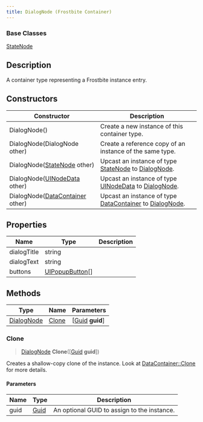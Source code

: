 ```yaml
---
title: DialogNode (Frostbite Container)
---
```

### Base Classes

[StateNode](StateNode)

## Description

A container type representing a Frostbite instance entry.

## Constructors

| Constructor                                                           | Description                                                                                                 |
| --------------------------------------------------------------------- | ----------------------------------------------------------------------------------------------------------- |
| DialogNode()                                                          | Create a new instance of this container type.                                                               |
| DialogNode(DialogNode other)                                          | Create a reference copy of an instance of the same type.                                                    |
| DialogNode([StateNode](StateNode) other)                              | Upcast an instance of type [StateNode](StateNode) to [DialogNode](DialogNode).                              |
| DialogNode([UINodeData](UINodeData) other)                            | Upcast an instance of type [UINodeData](UINodeData) to [DialogNode](DialogNode).                            |
| DialogNode([DataContainer](/vext/ref/cls/shr/datacontainer) other) | Upcast an instance of type [DataContainer](/vext/ref/cls/shr/datacontainer) to [DialogNode](DialogNode). |

## Properties

| Name        | Type                               | Description |
| ----------- | ---------------------------------- | ----------- |
| dialogTitle | string                             |             |
| dialogText  | string                             |             |
| buttons     | [UIPopupButton](UIPopupButton)\[\] |             |

## Methods

| Type                     | Name            | Parameters                                     |
| ------------------------ | --------------- | ---------------------------------------------- |
| [DialogNode](DialogNode) | [Clone](#clone) | \[[Guid](/vext/ref/cls/shr/guid) **guid**\] |

### Clone

> [DialogNode](DialogNode) **Clone**(\[[Guid](/vext/ref/cls/shr/guid) **guid**\])

Creates a shallow-copy clone of the instance. Look at [DataContainer::Clone](/vext/ref/cls/shr/datacontainer#clone) for more details.

#### Parameters

| Name | Type         | Description                                 |
| ---- | ------------ | ------------------------------------------- |
| guid | [Guid](Guid) | An optional GUID to assign to the instance. |
